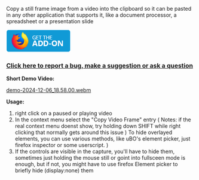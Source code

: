 Copy a still frame image from a video into the clipboard so it can be pasted in any other application that supports it, like a document processor, a spreadsheet or a presentation slide

[![](https://raw.githubusercontent.com/igorlogius/igorlogius/main/geFxAddon.png)](https://addons.mozilla.org/firefox/addon/copy-video-frame/)

### [Click here to report a bug, make a suggestion or ask a question](https://github.com/igorlogius/igorlogius/issues/new/choose)

<b>Short Demo Video: </b>

[demo-2024-12-06_18.58.00.webm](https://github.com/user-attachments/assets/5ef8093a-1380-4889-9b84-80866643b906)

<b>Usage:</b>
<ol>
  <li>right click on a paused or playing video 
  </li>
  <li>
    In the context menu select the "Copy Video Frame" entry
( Notes: if the real context menu doenst show, try holding down SHIFT while right clicking that normally gets around this issue )
To hide overlayed elements, you can use various methods, like uBO's element picker, just firefox inspector or some userscript. ) 
  </li>
  <li>
    If the controls are visible in the capture, you'll have to hide them, sometimes just holding the mouse still or goint into fullsceen mode is enough, but if not, you might have to use firefox Element picker to briefly hide (display:none) them 
  </li>
</ol>
